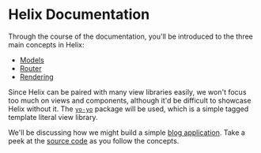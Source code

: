 # Helix Documentation

Through the course of the documentation, you'll be introduced to the three main concepts in Helix:

- [Models](./Models.md)
- [Router](./Router.md)
- [Rendering](./Rendering.md)

Since Helix can be paired with many view libraries easily, we won't focus too much on views and components, although it'd be difficult to showcase Helix without it. The [`yo-yo`](https://github.com/maxogden/yo-yo) package will be used, which is a simple tagged template literal view library.

We'll be discussing how we might build a simple [blog application](http://helix-blog.surge.sh). Take a peek at the [source code](../examples/blog/src) as you follow the concepts.
